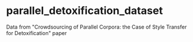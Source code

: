 # parallel_detoxification_dataset
Data from "Crowdsourcing of Parallel Corpora: the Case of Style Transfer for Detoxification" paper
